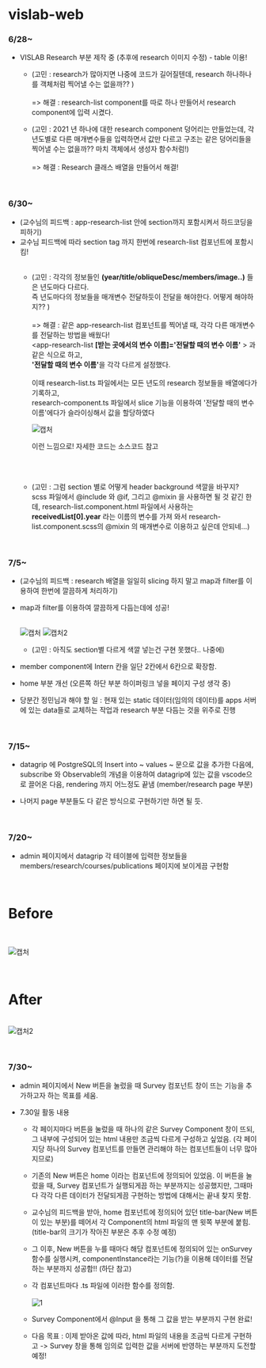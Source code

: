 # vislab-web

<h3>6/28~</h3>

- VISLAB Research 부분 제작 중 (추후에 research 이미지 수정) - table 이용!

  - (고민 : research가 많아지면 나중에 코드가 길어질텐데, research 하나하나를 객체처럼 찍어낼 수는 없을까?? )
  <br><br>=> 해결 : research-list component를 따로 하나 만들어서 research component에 입력 시켰다.

  - (고민 : 2021 년 하나에 대한 research component 덩어리는 만들었는데, 각 년도별로 다른 매개변수들을 입력하면서 값만 다르고 구조는 같은 덩어리들을 찍어낼 수는 없을까?? 마치 객체에서 생성자 함수처럼!) 
  <br><br>=> 해결 : Research 클래스 배열을 만들어서 해결!

<br>
<h3>6/30~</h3>

- (교수님의 피드백 : app-research-list 안에 section까지 포함시켜서 하드코딩을 피하기) 
- 교수님 피드백에 따라 section tag 까지 한번에 research-list 컴포넌트에 포함시킴!<br><br>
  - (고민 : 각각의 정보들인 <b>(year/title/obliqueDesc/members/image..)</b> 들은 년도마다 다르다. 
    <br>즉 년도마다의 정보들을 매개변수 전달하듯이 전달을 해야한다. 어떻게 해야하지?? ) 
    <br><br>=> 해결 : 같은 app-research-list 컴포넌트를 찍어낼 때, 각각 다른 매개변수를 전달하는 방법을 배웠다! <br>
    <app-research-list <b>[받는 곳에서의 변수 이름]='전달할 때의 변수 이름'</b> ></app-research-list> 과 같은 식으로 하고, <br><b>'전달할 때의 변수 이름'</b>을 각각 다르게 설정했다.
    <br><br>
    이때 research-list.ts 파일에서는 모든 년도의 research 정보들을 배열에다가 기록하고,
    <br>research-component.ts 파일에서 slice 기능을 이용하여 '전달할 때의 변수 이름'에다가 슬라이싱해서 값을 할당하였다
      <br>

    ![캡처](https://user-images.githubusercontent.com/59140182/123925762-2efcbf00-d9c6-11eb-9dfd-922a8ef276f0.PNG)

    이런 느낌으로! 자세한 코드는 소스코드 참고
    
     <br><br>
   - (고민 : 그럼 section 별로 어떻게 header background 색깔을 바꾸지? 
  <br>scss 파일에서 @include 와 @if, 그리고 @mixin 을 사용하면 될 것 같긴 한데, research-list.component.html 파일에서 사용하는 <b>receivedList[0].year</b> 라는 이름의 변수를 가져       와서 research-list.component.scss의 @mixin 의 매개변수로 이용하고 싶은데 안되네...)

<br>
<h3>7/5~</h3>

- (교수님의 피드백 : research 배열을 일일히 slicing 하지 말고 map과 filter를 이용하여 한번에 깔끔하게 처리하기) 
- map과 filter를 이용하여 깔끔하게 다듬는데에 성공! <br><br>
  
  ![캡처](https://user-images.githubusercontent.com/59140182/124434176-84621300-ddae-11eb-91a2-6e44d9549937.PNG)
  ![캡처2](https://user-images.githubusercontent.com/59140182/124434180-84faa980-ddae-11eb-81ee-cad9e8e80119.PNG)

    - (고민 : 아직도 section별 다르게 색깔 넣는건 구현 못했다.. 나중에)
    
- member component에 Intern 칸을 일단 2칸에서 6칸으로 확장함.
- home 부분 개선 (오른쪽 하단 부분 하이퍼링크 넣을 페이지 구성 생각 중)

- 당분간 정민님과 해야 할 일 : 현재 있는 static 데이터(임의의 데이터)를 apps 서버에 있는 data들로 교체하는 작업과 research 부분 다듬는 것을 위주로 진행

<br>
<h3>7/15~</h3>

- datagrip 에 PostgreSQL의 Insert into ~ values ~ 문으로 값을 추가한 다음에, subscribe 와 Observable의 개념을 이용하여 datagrip에 있는 값을 vscode으로 끌어온 다음, rendering 까지 어느정도 끝냄 (member/research page 부분)

- 나머지 page 부분들도 다 같은 방식으로 구현하기만 하면 될 듯.

<br>
<h3>7/20~</h3>

- admin 페이지에서 datagrip 각 테이블에 입력한 정보들을 members/research/courses/publications 페이지에 보이게끔 구현함<br>

<br><h1>Before</h1><br>

![캡처](https://user-images.githubusercontent.com/59140182/126313227-4160d580-decf-4d6d-bf08-0e5fbc5a6b6b.PNG)

<br><h1>After</h1><br>
![캡처2](https://user-images.githubusercontent.com/59140182/126314330-acbc1667-1860-4596-8b52-7e51c0b3531c.PNG)

<br>
<h3>7/30~</h3>

- admin 페이지에서 New 버튼을 눌렀을 때 Survey 컴포넌트 창이 뜨는 기능을 추가하고자 하는 목표를 세움.

- 7.30일 활동 내용

  -  각 페이지마다 버튼을 눌렀을 때 하나의 같은 Survey Component 창이 뜨되, 그 내부에 구성되어 있는 html 내용만 조금씩 다르게 구성하고 싶었음.
  (각 페이지당 하나의 Survey 컴포넌트를 만들면 관리해야 하는 컴포넌트들이 너무 많아지므로)
  
  - 기존의 New 버튼은 home 이라는 컴포넌트에 정의되어 있었음. 이 버튼을 눌렀을 때, Survey 컴포넌트가 실행되게끔 하는 부분까지는 성공했지만, 그때마다 각각 다른 데이터가 전달되게끔 구현하는 방법에 대해서는 끝내 찾지 못함.

  - 교수님의 피드백을 받아, home 컴포넌트에 정의되어 있던 title-bar(New 버튼이 있는 부분)를 떼어서 각 Component의 html 파일의 맨 윗쪽 부분에 붙힘. (title-bar의 크기가 작아진 부분은 추후 수정 예정)

  - 그 이후, New 버튼을 누를 때마다 해당 컴포넌트에 정의되어 있는 onSurvey 함수를 실행시켜, componentInstance라는 기능(?)을 이용해 데이터를 전달하는 부분까지 성공함!! (하단 참고)

  - 각 컴포넌트마다 .ts 파일에 이러한 함수를 정의함.<br><br>
   ![1](https://user-images.githubusercontent.com/59140182/127652472-4cb5cf1f-0c1a-49d2-9c04-68d691460362.PNG)

  - Survey Component에서 @Input 을 통해 그 값을 받는 부분까지 구현 완료!

  - 다음 목표 : 이제 받아온 값에 따라, html 파일의 내용을 조금씩 다르게 구현하고 -> Survey 창을 통해 임의로 입력한 값을 서버에 반영하는 부분까지 도전할 예정!
  
